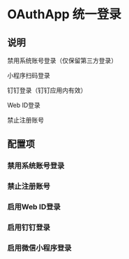 # OAuthApp 统一登录

## 说明

禁用系统账号登录（仅保留第三方登录）

小程序扫码登录

钉钉登录（钉钉应用内有效）

Web ID登录

禁止注册账号

## 配置项

### 禁用系统账号登录 
### 禁止注册账号 
### 启用Web ID登录 
### 启用钉钉登录
### 启用微信小程序登录